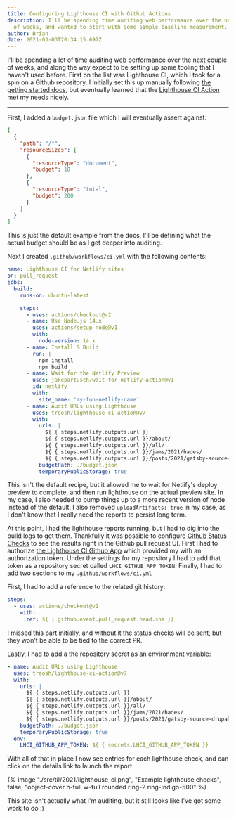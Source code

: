 ```yaml
---
title: Configuring Lighthouse CI with Github Actions
description: I'll be spending time auditing web performance over the next couple
  of weeks, and wanted to start with some simple baseline measurement. Lighthouse CI was an easy entry point - here are my setup using Github actions.
author: Brian
date: 2021-03-03T20:34:15.697Z
---
```

I'll be spending a lot of time auditing web performance over the next couple of weeks, and along the way expect to be setting up some tooling that I haven't used before. First on the list was Lighthouse CI, which I took for a spin on a Github repository. I initially set this up manually following [the getting started docs](https://github.com/GoogleChrome/lighthouse-ci/blob/main/docs/getting-started.md), but eventually learned that the [Lighthouse CI Action](https://github.com/marketplace/actions/lighthouse-ci-action) met my needs nicely.

---

First, I added a `budget.json` file which I will eventually assert against:

```json
[
  {
    "path": "/*",
    "resourceSizes": [
      {
        "resourceType": "document",
        "budget": 18
      },
      {
        "resourceType": "total",
        "budget": 200
      }
    ]
  }
]
```

This is just the default example from the docs, I'll be defining what the actual budget should be as I get deeper into auditing.

Next I created `.github/workflows/ci.yml` with the following contents:

```yml
name: Lighthouse CI for Netlify sites
on: pull_request
jobs:
  build:
    runs-on: ubuntu-latest

    steps:
      - uses: actions/checkout@v2
      - name: Use Node.js 14.x
        uses: actions/setup-node@v1
        with:
          node-version: 14.x
      - name: Install & Build
        run: |
          npm install
          npm build
      - name: Wait for the Netlify Preview
        uses: jakepartusch/wait-for-netlify-action@v1
        id: netlify
        with:
          site_name: 'my-fun-netlify-name'
      - name: Audit URLs using Lighthouse
        uses: treosh/lighthouse-ci-action@v7
        with:
          urls: |
            ${ { steps.netlify.outputs.url }}
            ${ { steps.netlify.outputs.url }}/about/
            ${ { steps.netlify.outputs.url }}/all/
            ${ { steps.netlify.outputs.url }}/jams/2021/hades/
            ${ { steps.netlify.outputs.url }}/posts/2021/gatsby-source-drupal-only-referenced-images/
          budgetPath: ./budget.json
          temporaryPublicStorage: true
```

This isn't the default recipe, but it allowed me to wait for Netlify's deploy preview to complete, and then run lighthouse on the actual preview site. In my case, I also needed to bump things up to a more recent version of node instead of the default. I also removed `uploadArtifacts: true` in my case, as I don't know that I really need the reports to persist long term.

At this point, I had the lighthouse reports running, but I had to dig into the build logs to get them. Thankfully it was possible to configure [Github Status Checks](https://github.com/GoogleChrome/lighthouse-ci/blob/main/docs/getting-started.md#github-status-checks) to see the results right in the Github pull request UI. First I had to authorize [the Lighthouse CI Github App](https://github.com/apps/lighthouse-ci) which provided my with an authorization token. Under the settings for my repository I had to add that token as a repository secret called `LHCI_GITHUB_APP_TOKEN`. Finally, I had to add two sections to my `.github/workflows/ci.yml`

First, I had to add a reference to the related git history:

```yml
steps:
  - uses: actions/checkout@v2
    with:
      ref: ${ { github.event.pull_request.head.sha }}
```

I missed this part initially, and without it the status checks will be sent, but they won't be able to be tied to the correct PR.

Lastly, I had to add a the repository secret as an environment variable:

```yml
- name: Audit URLs using Lighthouse
  uses: treosh/lighthouse-ci-action@v7
  with:
    urls: |
      ${ { steps.netlify.outputs.url }}
      ${ { steps.netlify.outputs.url }}/about/
      ${ { steps.netlify.outputs.url }}/all/
      ${ { steps.netlify.outputs.url }}/jams/2021/hades/
      ${ { steps.netlify.outputs.url }}/posts/2021/gatsby-source-drupal-only-referenced-images/
    budgetPath: ./budget.json
    temporaryPublicStorage: true
  env:
    LHCI_GITHUB_APP_TOKEN: ${ { secrets.LHCI_GITHUB_APP_TOKEN }}
```

With all of that in place I now see entries for each lighthouse check, and can click on the details link to launch the report.

{% image "./src/til/2021/lighthouse_ci.png", "Example lighthouse checks", false, "object-cover h-full w-full rounded ring-2 ring-indigo-500" %}

This site isn't actually what I'm auditing, but it still looks like I've got some work to do :)